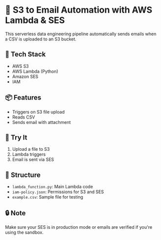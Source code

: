 # 📨 S3 to Email Automation with AWS Lambda & SES

This serverless data engineering pipeline automatically sends emails when a CSV is uploaded to an S3 bucket.

## 🔧 Tech Stack
- AWS S3
- AWS Lambda (Python)
- Amazon SES
- IAM

## 📦 Features
- Triggers on S3 file upload
- Reads CSV
- Sends email with attachment

## 🧪 Try It
1. Upload a file to S3
2. Lambda triggers
3. Email is sent via SES

## 📁 Structure
- `lambda_function.py`: Main Lambda code
- `iam-policy.json`: Permissions for S3 and SES
- `example.csv`: Sample file for testing

## 🔒 Note
Make sure your SES is in production mode or emails are verified if you're using the sandbox.

